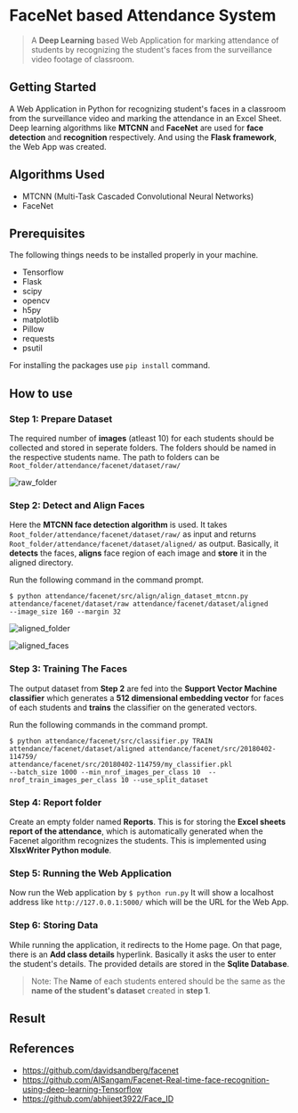 # FaceNet based Attendance System
> A **Deep Learning** based Web Application for marking attendance of students by recognizing the student's faces from the surveillance video footage of classroom.

## Getting Started
A Web Application in Python for recognizing student's faces in a classroom from the surveillance video and marking the attendance in an Excel Sheet. Deep learning algorithms like **MTCNN** and **FaceNet** are used for **face detection** and **recognition** respectively. And using the **Flask framework**, the Web App was created.

## Algorithms Used
- MTCNN (Multi-Task Cascaded Convolutional Neural Networks)
- FaceNet

## Prerequisites
The following things needs to be installed properly in your machine.
- Tensorflow
- Flask
- scipy
- opencv
- h5py
- matplotlib
- Pillow
- requests
- psutil

For installing the packages use `pip install` command.
## How to use
### Step 1: Prepare Dataset
The required number of **images** (atleast 10) for each students should be collected and stored in seperate folders. The folders should be named in the respective students name. The path to folders can be `Root_folder/attendance/facenet/dataset/raw/`

![raw_folder](https://user-images.githubusercontent.com/26355166/55208071-c2048880-5202-11e9-883a-b1d6f2d5ee61.png)

### Step 2: Detect and Align Faces
Here the **MTCNN face detection algorithm** is used. It takes `Root_folder/attendance/facenet/dataset/raw/` as input and returns `Root_folder/attendance/facenet/dataset/aligned/` as output. Basically, it **detects** the faces, **aligns** face region of each image and **store** it in the aligned directory.

Run the following command in the command prompt.</br>
```
$ python attendance/facenet/src/align/align_dataset_mtcnn.py 
attendance/facenet/dataset/raw attendance/facenet/dataset/aligned 
--image_size 160 --margin 32
```

![aligned_folder](https://user-images.githubusercontent.com/26355166/55209252-9e900c80-5207-11e9-8964-ef9a09a50fc1.png)

![aligned_faces](https://user-images.githubusercontent.com/26355166/55208772-730c2280-5205-11e9-928d-475c07118af4.png)

### Step 3: Training The Faces
The output dataset from **Step 2** are fed into the **Support Vector Machine classifier** which generates a **512 dimensional embedding vector** for faces of each students and **trains** the classifier on the generated vectors.

Run the following commands in the command prompt.</br>
```
$ python attendance/facenet/src/classifier.py TRAIN 
attendance/facenet/dataset/aligned attendance/facenet/src/20180402-114759/  
attendance/facenet/src/20180402-114759/my_classifier.pkl 
--batch_size 1000 --min_nrof_images_per_class 10  --nrof_train_images_per_class 10 --use_split_dataset
```

### Step 4: Report folder
Create an empty folder named **Reports**. This is for storing the **Excel sheets report of the attendance**, which is automatically generated when the Facenet algorithm recognizes the students. This is implemented using **XlsxWriter Python module**.

### Step 5: Running the Web Application
Now run the Web application by `$ python run.py` It will show a localhost address like `http://127.0.0.1:5000/` which will be the URL for the Web App.

### Step 6: Storing Data
While running the application, it redirects to the Home page. On that page, there is an **Add class details** hyperlink. Basically it asks the user to enter the student's details. The provided details are stored in the **Sqlite Database**.
> Note: The **Name** of each students entered should be the same as the **name of the student's dataset** created in **step 1**. 

## Result


## References
- https://github.com/davidsandberg/facenet
- https://github.com/AISangam/Facenet-Real-time-face-recognition-using-deep-learning-Tensorflow
- https://github.com/abhijeet3922/Face_ID


